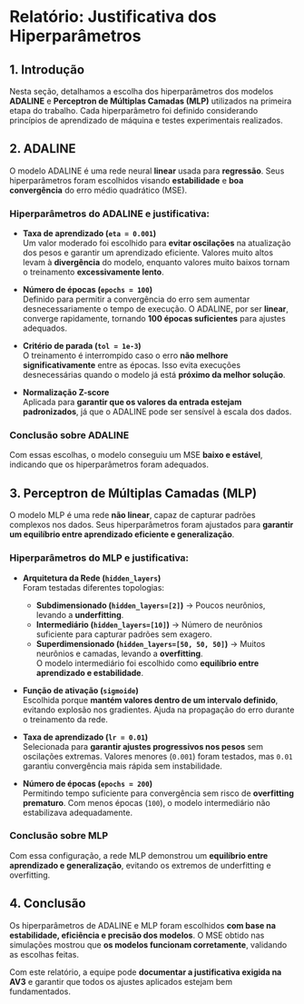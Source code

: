 # Relatório: Justificativa dos Hiperparâmetros

## 1. Introdução  
Nesta seção, detalhamos a escolha dos hiperparâmetros dos modelos **ADALINE** e **Perceptron de Múltiplas Camadas (MLP)** utilizados na primeira etapa do trabalho. Cada hiperparâmetro foi definido considerando princípios de aprendizado de máquina e testes experimentais realizados.

## 2. ADALINE  
O modelo ADALINE é uma rede neural **linear** usada para **regressão**. Seus hiperparâmetros foram escolhidos visando **estabilidade** e **boa convergência** do erro médio quadrático (MSE).

### Hiperparâmetros do ADALINE e justificativa:
- **Taxa de aprendizado (`eta = 0.001`)**  
  Um valor moderado foi escolhido para **evitar oscilações** na atualização dos pesos e garantir um aprendizado eficiente. Valores muito altos levam à **divergência** do modelo, enquanto valores muito baixos tornam o treinamento **excessivamente lento**.  

- **Número de épocas (`epochs = 100`)**  
  Definido para permitir a convergência do erro sem aumentar desnecessariamente o tempo de execução. O ADALINE, por ser **linear**, converge rapidamente, tornando **100 épocas suficientes** para ajustes adequados.  

- **Critério de parada (`tol = 1e-3`)**  
  O treinamento é interrompido caso o erro **não melhore significativamente** entre as épocas. Isso evita execuções desnecessárias quando o modelo já está **próximo da melhor solução**.  

- **Normalização Z-score**  
  Aplicada para **garantir que os valores da entrada estejam padronizados**, já que o ADALINE pode ser sensível à escala dos dados.  

### Conclusão sobre ADALINE  
Com essas escolhas, o modelo conseguiu um MSE **baixo e estável**, indicando que os hiperparâmetros foram adequados.

## 3. Perceptron de Múltiplas Camadas (MLP)  
O modelo MLP é uma rede **não linear**, capaz de capturar padrões complexos nos dados. Seus hiperparâmetros foram ajustados para **garantir um equilíbrio entre aprendizado eficiente e generalização**.

### Hiperparâmetros do MLP e justificativa:
- **Arquitetura da Rede (`hidden_layers`)**  
  Foram testadas diferentes topologias:
  - **Subdimensionado (`hidden_layers=[2]`)** → Poucos neurônios, levando a **underfitting**.  
  - **Intermediário (`hidden_layers=[10]`)** → Número de neurônios suficiente para capturar padrões sem exagero.  
  - **Superdimensionado (`hidden_layers=[50, 50, 50]`)** → Muitos neurônios e camadas, levando a **overfitting**.  
  O modelo intermediário foi escolhido como **equilíbrio entre aprendizado e estabilidade**.  

- **Função de ativação (`sigmoide`)**  
  Escolhida porque **mantém valores dentro de um intervalo definido**, evitando explosão nos gradientes. Ajuda na propagação do erro durante o treinamento da rede.  

- **Taxa de aprendizado (`lr = 0.01`)**  
  Selecionada para **garantir ajustes progressivos nos pesos** sem oscilações extremas. Valores menores (`0.001`) foram testados, mas `0.01` garantiu convergência mais rápida sem instabilidade.  

- **Número de épocas (`epochs = 200`)**  
  Permitindo tempo suficiente para convergência sem risco de **overfitting prematuro**. Com menos épocas (`100`), o modelo intermediário não estabilizava adequadamente.  

### Conclusão sobre MLP  
Com essa configuração, a rede MLP demonstrou um **equilíbrio entre aprendizado e generalização**, evitando os extremos de underfitting e overfitting.

## 4. Conclusão  
Os hiperparâmetros de ADALINE e MLP foram escolhidos **com base na estabilidade, eficiência e precisão dos modelos**. O MSE obtido nas simulações mostrou que **os modelos funcionam corretamente**, validando as escolhas feitas.  

Com este relatório, a equipe pode **documentar a justificativa exigida na AV3** e garantir que todos os ajustes aplicados estejam bem fundamentados.
